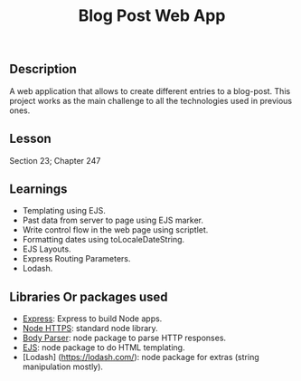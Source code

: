 <h1 align="center"> Blog Post Web App</h1> <br>

## Description

A web application that allows to create different entries to a blog-post. This project
works as the main challenge to all the technologies used in previous ones.

## Lesson
Section 23; Chapter 247

## Learnings
- Templating using EJS.
- Past data from server to page using EJS marker.
- Write control flow in the web page using scriptlet.
- Formatting dates using toLocaleDateString.
- EJS Layouts.
- Express Routing Parameters.
- Lodash.

## Libraries Or packages used
- [Express](https://www.npmjs.com/package/express): Express to build Node apps.
- [Node HTTPS](https://nodejs.org/api/https.html): standard node library.
- [Body Parser](https://www.npmjs.com/package/body-parser): node package to parse HTTP responses.
- [EJS](https://www.npmjs.com/package/ejs): node package to do HTML templating.
- [Lodash] (https://lodash.com/): node package for extras (string manipulation mostly).

